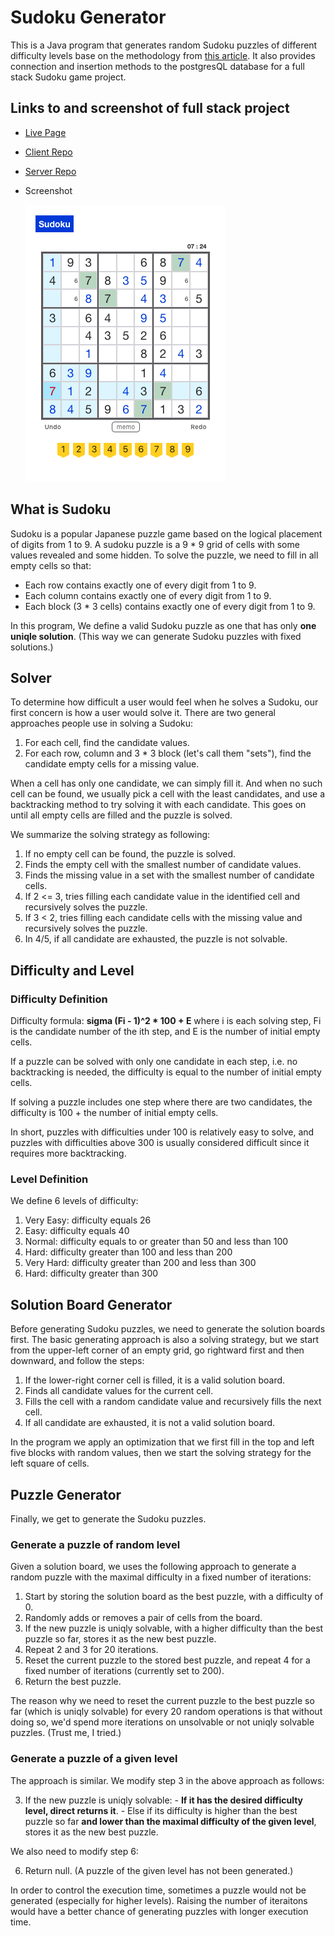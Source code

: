 # Sudoku Generator

This is a Java program that generates random Sudoku puzzles of different difficulty levels base on the methodology from [this article](https://dlbeer.co.nz/articles/sudoku.html). It also provides connection and insertion methods to the postgresQL database for a full stack Sudoku game project.

## Links to and screenshot of full stack project

- [Live Page](https://sudoku-web.now.sh/)
- [Client Repo](https://github.com/asching7108/sudoku-client/)
- [Server Repo](https://github.com/asching7108/sudoku-server/)
- Screenshot
  
	![Sudoku game screenshot](images/screenshot001.png)

## What is Sudoku

Sudoku is a popular Japanese puzzle game based on the logical placement of digits from 1 to 9. A sudoku puzzle is a 9 * 9 grid of cells with some values revealed and some hidden. To solve the puzzle, we need to fill in all empty cells so that:

  - Each row contains exactly one of every digit from 1 to 9.
  - Each column contains exactly one of every digit from 1 to 9.
  - Each block (3 * 3 cells) contains exactly one of every digit from 1 to 9.

In this program, We define a valid Sudoku puzzle as one that has only **one uniqle solution**. (This way we can generate Sudoku puzzles with fixed solutions.)

## Solver

To determine how difficult a user would feel when he solves a Sudoku, our first concern is how a user would solve it. There are two general approaches people use in solving a Sudoku:

  1. For each cell, find the candidate values.
  2. For each row, column and 3 * 3 block (let's call them "sets"), find the candidate empty cells for a missing value.

When a cell has only one candidate, we can simply fill it. And when no such cell can be found, we usually pick a cell with the least candidates, and use a backtracking method to try solving it with each candidate. This goes on until all empty cells are filled and the puzzle is solved.

We summarize the solving strategy as following:

  1. If no empty cell can be found, the puzzle is solved.
  2. Finds the empty cell with the smallest number of candidate values.
  3. Finds the missing value in a set with the smallest number of candidate cells.
  4. If 2 <= 3, tries filling each candidate value in the identified cell and recursively solves the puzzle.
  5. If 3 < 2, tries filling each candidate cells with the missing value and recursively solves the puzzle. 
  6. In 4/5, if all candidate are exhausted, the puzzle is not solvable.

## Difficulty and Level

### Difficulty Definition

  Difficulty formula: **sigma (Fi - 1)^2 * 100 + E** where i is each solving step, Fi is the candidate number of the ith step, and E is the number of initial empty cells.
  
  If a puzzle can be solved with only one candidate in each step, i.e. no backtracking is needed, the difficulty is equal to the number of initial empty cells.

  If solving a puzzle includes one step where there are two candidates, the difficulty is 100 + the number of initial empty cells.

  In short, puzzles with difficulties under 100 is relatively easy to solve, and puzzles with difficulties above 300 is usually considered difficult since it requires more backtracking.

### Level Definition

We define 6 levels of difficulty:

  1. Very Easy: difficulty equals 26
  2. Easy: difficulty equals 40
  3. Normal: difficulty equals to or greater than 50 and less than 100
  4. Hard: difficulty greater than 100 and less than 200
  5. Very Hard: difficulty greater than 200 and less than 300
  6. Hard: difficulty greater than 300

## Solution Board Generator

Before generating Sudoku puzzles, we need to generate the solution boards first. The basic generating approach is also a solving strategy, but we start from the upper-left corner of an empty grid, go rightward first and then downward, and follow the steps:

  1. If the lower-right corner cell is filled, it is a valid solution board.
  2. Finds all candidate values for the current cell.
  3. Fills the cell with a random candidate value and recursively fills the next cell.
  4. If all candidate are exhausted, it is not a valid solution board.

In the program we apply an optimization that we first fill in the top and left five blocks with random values, then we start the solving strategy for the left square of cells.

## Puzzle Generator

Finally, we get to generate the Sudoku puzzles.

### Generate a puzzle of random level

Given a solution board, we uses the following approach to generate a random puzzle with the maximal difficulty in a fixed number of iterations:

  1. Start by storing the solution board as the best puzzle, with a difficulty of 0.
  2. Randomly adds or removes a pair of cells from the board.
  3. If the new puzzle is uniqly solvable, with a higher difficulty than the best puzzle so far, stores it as the new best puzzle.
  4. Repeat 2 and 3 for 20 iterations.
  5. Reset the current puzzle to the stored best puzzle, and repeat 4 for a fixed number of iterations (currently set to 200).
  6. Return the best puzzle.

The reason why we need to reset the current puzzle to the best puzzle so far (which is uniqly solvable) for every 20 random operations is that without doing so, we'd spend more iterations on unsolvable or not uniqly solvable puzzles. (Trust me, I tried.)

### Generate a puzzle of a given level

The approach is similar. We modify step 3 in the above approach as follows:

  3. If the new puzzle is uniqly solvable:
    - **If it has the desired difficulty level, direct returns it**.
    - Else if its difficulty is higher than the best puzzle so far **and lower than the maximal difficulty of the given level**, stores it as the new best puzzle.

We also need to modify step 6:

  6. Return null. (A puzzle of the given level has not been generated.)

In order to control the execution time, sometimes a puzzle would not be generated (especially for higher levels). Raising the number of iteraitons would have a better chance of generating puzzles with longer execution time.